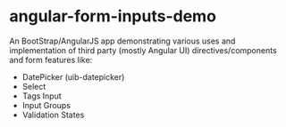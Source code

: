 # angular-form-inputs-demo
An BootStrap/AngularJS app demonstrating various uses and implementation of third party (mostly Angular UI) directives/components and form features like:

<ul>
  <li>DatePicker (uib-datepicker)</li>
  <li>Select</li>
  <li>Tags Input</li>
  <li>Input Groups</li>
  <li>Validation States</li>
</ul>

